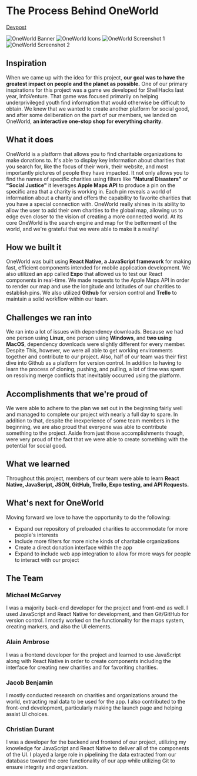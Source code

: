 # The Process Behind OneWorld
[Devpost](https://devpost.com/software/oneworld-8v1o6s)

![OneWorld Banner](https://i.imgur.com/kC6hmnH.png)
![OneWorld Icons](https://i.imgur.com/YvhrZie.png)
![OneWorld Screenshot 1](https://d112y698adiu2z.cloudfront.net/photos/production/software_photos/002/592/630/datas/original.png)
![OneWorld Screenshot 2](https://d112y698adiu2z.cloudfront.net/photos/production/software_photos/002/592/631/datas/original.png)

## Inspiration
When we came up with the idea for this project, **our goal was to have the greatest impact on people and the planet as possible.** One of our primary inspirations for this project was a game we developed for ShellHacks last year, InfoVenture. That game was focused primarily on helping underprivileged youth find information that would otherwise be difficult to obtain. We knew that we wanted to create another platform for social good, and after some deliberation on the part of our members, we landed on OneWorld, **an interactive one-stop shop for everything charity**.

## What it does
OneWorld is a platform that allows you to find charitable organizations to make donations to. It's able to display key information about charities that you search for, like the focus of their work, their website, and most importantly pictures of people they have impacted. It not only allows you to find the names of specific charities using filters like **"Natural Disasters"** or **"Social Justice"** it leverages **Apple Maps API** to produce a pin on the specific area that a charity is working in. Each pin reveals a world of information about a charity and offers the capability to favorite charities that you have a special connection with. OneWorld really shines in its ability to allow the user to add their own charities to the global map, allowing us to edge even closer to the vision of creating a more connected world. At its core OneWorld is the search engine and map for the betterment of the world, and we're grateful that we were able to make it a reality!

## How we built it
OneWorld was built using **React Native, a JavaScript framework** for making fast, efficient components intended for mobile application development. We also utilized an app called **Expo** that allowed us to test our React components in real-time. We made requests to the Apple Maps API in order to render our map and use the longitude and latitudes of our charities to establish pins. We also utilized **Github** for version control and **Trello** to maintain a solid workflow within our team.

## Challenges we ran into
We ran into a lot of issues with dependency downloads. Because we had one person using **Linux**, one person using **Windows**, and **two using MacOS**, dependency downloads were slightly different for every member. Despite This, however, we were all able to get working environments together and contribute to our project. Also, half of our team was their first dive into Github as a platform for version control. In addition to having to learn the process of cloning, pushing, and pulling, a lot of time was spent on resolving merge conflicts that inevitably occurred using the platform.

## Accomplishments that we're proud of
We were able to adhere to the plan we set out in the beginning fairly well and managed to complete our project with nearly a full day to spare. In addition to that, despite the inexperience of some team members in the beginning, we are also proud that everyone was able to contribute something to the project. Aside from just those accomplishments though, were very proud of the fact that we were able to create something with the potential for social good.

## What we learned
Throughout this project, members of our team were able to learn **React Native,  JavaScript, JSON, GitHub, Trello, Expo testing, and API Requests.**

## What's next for OneWorld
Moving forward we love to have the opportunity to do the following:
- Expand our repository of preloaded  charities to accommodate for more people's interests
- Include more filters for more niche kinds of charitable organizations
- Create a direct donation interface within the app
- Expand to include web app integration to allow for more ways for people to interact with our project

## The Team
### Michael McGarvey
I was a majority back-end developer for the project and front-end as well. I used JavaScript and React Native for development, and then Git/GitHub for version control. I mostly worked on the functionality for the maps system, creating markers, and also the UI elements.

### Alain Ambrose
I was a frontend developer for the project and learned to use JavaScript along with React Native in order to create components including the interface for creating new charities and for favoriting charities.

### Jacob Benjamin
I mostly conducted research on charities and organizations around the world, extracting real data to be used for the app. I also contributed to the front-end development, particularly making the launch page and helping assist UI choices.

### Christian Durant
I was a developer for the backend and frontend of our project, utilizing my knowledge for JavaScript and React Native to deliver all of the components of the UI. I played a large role in pipelining the data extracted from our database toward the core functionality of our app while utilizing Git to ensure integrity and organization.
